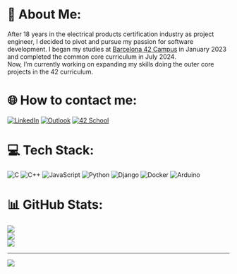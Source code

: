 # 💫 About Me:
After 18 years in the electrical products certification industry as project engineer, I decided to pivot and pursue my passion for software development. I began my studies at <a href="https://www.42barcelona.com/es/" rel="nofollow">Barcelona 42 Campus</a> in January 2023 and completed the common core curriculum in July 2024.<br>Now, I’m currently working on expanding my skills doing the outer core projects in the 42 curriculum.<br>

# 🌐 How to contact me:
[![LinkedIn](https://img.shields.io/badge/LinkedIn-%230077B5.svg?logo=linkedin&logoColor=white)](https://linkedin.com/in/jesus-serrano-b386a5b7/) 
[![Outlook](https://img.shields.io/badge/Outlook-0078D4?style=flat&logo=microsoft-outlook&logoColor=white)](mailto:jesus.serrano@outlook.com)
[![42 School](https://img.shields.io/badge/My%20Profile-000000?style=flat&logo=42&logoColor=white)](https://profile.intra.42.fr/users/jesuserr)

# 💻 Tech Stack:
![C](https://img.shields.io/badge/c-%2300599C.svg?style=for-the-badge&logo=c&logoColor=white) ![C++](https://img.shields.io/badge/c++-%2300599C.svg?style=for-the-badge&logo=c%2B%2B&logoColor=white) ![JavaScript](https://img.shields.io/badge/javascript-%23323330.svg?style=for-the-badge&logo=javascript&logoColor=%23F7DF1E) ![Python](https://img.shields.io/badge/python-3670A0?style=for-the-badge&logo=python&logoColor=ffdd54) ![Django](https://img.shields.io/badge/django-%23092E20.svg?style=for-the-badge&logo=django&logoColor=white) ![Docker](https://img.shields.io/badge/docker-%230db7ed.svg?style=for-the-badge&logo=docker&logoColor=white) ![Arduino](https://img.shields.io/badge/-Arduino-00979D?style=for-the-badge&logo=Arduino&logoColor=white)
# 📊 GitHub Stats:
![](https://github-readme-stats.vercel.app/api?username=jesuserr&theme=transparent&hide_border=false&include_all_commits=true&count_private=true)<br/>
![](https://github-readme-streak-stats.herokuapp.com/?user=jesuserr&theme=transparent&hide_border=false)<br/>
![](https://github-readme-stats.vercel.app/api/top-langs/?username=jesuserr&theme=transparent&hide_border=false&include_all_commits=true&count_private=true&layout=compact)

---
[![](https://visitcount.itsvg.in/api?id=jesuserr&icon=0&color=0)](https://visitcount.itsvg.in)

<!-- Proudly created with GPRM ( https://gprm.itsvg.in ) -->
